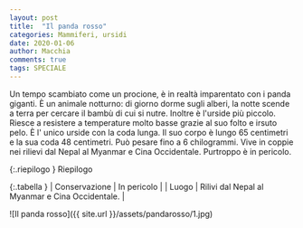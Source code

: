 ```yaml
---
layout: post
title:  "Il panda rosso"
categories: Mammiferi, ursidi
date: 2020-01-06
author: Macchia
comments: true
tags: SPECIALE
---
```


Un tempo scambiato come un procione, è in realtà imparentato con i panda giganti.
È un animale notturno: di giorno dorme sugli alberi, la notte scende a terra per cercare il bambù di cui si nutre. 
Inoltre è l'urside più piccolo.
Riesce a resistere a temperature molto basse grazie al suo folto e irsuto pelo.
È l' unico urside con la coda lunga.
Il suo corpo è lungo 65 centimetri e la sua coda 48 centimetri.
Può pesare fino a 6 chilogrammi.
Vive in coppie nei rilievi dal Nepal al Myanmar e Cina Occidentale.
Purtroppo è in pericolo.







{:.riepilogo }
Riepilogo

{:.tabella }
| Conservazione | In pericolo |
| Luogo         | Rilivi dal Nepal al Myanmar e Cina Occidentale. |


![Il panda rosso]({{ site.url }}/assets/pandarosso/1.jpg)
